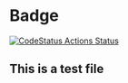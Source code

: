 # Badge

[![CodeStatus Actions Status](https://github.com/shuchitach/test-project/workflows/Badge_test/badge.svg)](https://github.com/shuchitach/test-project/time)

## This is a test file